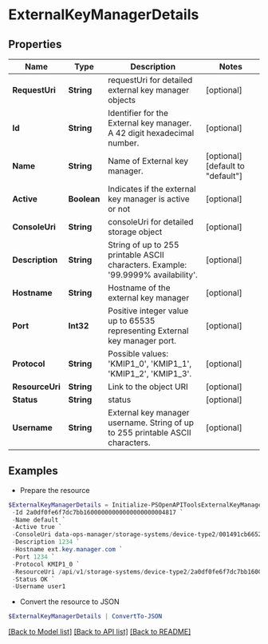 # ExternalKeyManagerDetails
## Properties

Name | Type | Description | Notes
------------ | ------------- | ------------- | -------------
**RequestUri** | **String** | requestUri for detailed external key manager objects | [optional] 
**Id** | **String** | Identifier for the External key manager. A 42 digit hexadecimal number. | [optional] 
**Name** | **String** | Name of External key manager. | [optional] [default to "default"]
**Active** | **Boolean** | Indicates if the external key manager is active or not | [optional] 
**ConsoleUri** | **String** | consoleUri for detailed storage object | [optional] 
**Description** | **String** | String of up to 255 printable ASCII characters. Example: &#39;99.9999% availability&#39;. | [optional] 
**Hostname** | **String** | Hostname of the external key manager | [optional] 
**Port** | **Int32** | Positive integer value up to 65535 representing External key manager port. | [optional] 
**Protocol** | **String** | Possible values: &#39;KMIP1_0&#39;, &#39;KMIP1_1&#39;, &#39;KMIP1_2&#39;, &#39;KMIP1_3&#39;. | [optional] 
**ResourceUri** | **String** | Link to the object URI | [optional] 
**Status** | **String** | status | [optional] 
**Username** | **String** | External key manager username. String of up to 255 printable ASCII characters. | [optional] 

## Examples

- Prepare the resource
```powershell
$ExternalKeyManagerDetails = Initialize-PSOpenAPIToolsExternalKeyManagerDetails  -RequestUri api/v1/storage-systems/device-type2/2a0df0fe6f7dc7bb16000000000000000000004817/external-key-manager/2a0df0fe6f7dc7bb16000000000000000000004007 `
 -Id 2a0df0fe6f7dc7bb16000000000000000000004817 `
 -Name default `
 -Active true `
 -ConsoleUri data-ops-manager/storage-systems/device-type2/001491cb6652a03a6b000000000000000000000001/external-key-manager/071491cb6652a03a6b000000000000000000000006 `
 -Description 1234 `
 -Hostname ext.key.manager.com `
 -Port 1234 `
 -Protocol KMIP1_0 `
 -ResourceUri /api/v1/storage-systems/device-type2/2a0df0fe6f7dc7bb16000000000000000000004817 `
 -Status OK `
 -Username user1
```

- Convert the resource to JSON
```powershell
$ExternalKeyManagerDetails | ConvertTo-JSON
```

[[Back to Model list]](../README.md#documentation-for-models) [[Back to API list]](../README.md#documentation-for-api-endpoints) [[Back to README]](../README.md)

